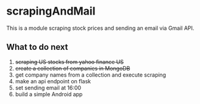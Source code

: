 # scrapingAndMail
This is a module scraping stock prices and sending an email via Gmail API.

## What to do next

1. ~~scraping US stocks from yahoo finance US~~
1. ~~create a collection of companies in MongoDB~~
1. get company names from a collection and execute scraping
1. make an api endpoint on flask
1. set sending email at 16:00
1. build a simple Android app
